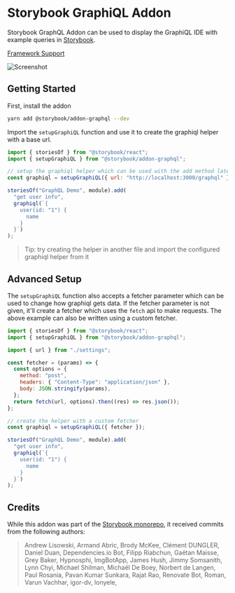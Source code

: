 # Storybook GraphiQL Addon

Storybook GraphQL Addon can be used to display the GraphiQL IDE with example queries in [Storybook](https://storybook.js.org).

[Framework Support](https://github.com/storybookjs/storybook/blob/master/ADDONS_SUPPORT.md)

![Screenshot](https://raw.githubusercontent.com/storybookjs/storybook/HEAD/addons/graphql/docs/screenshot.png)

## Getting Started

First, install the addon

```sh
yarn add @storybook/addon-graphql --dev
```

Import the `setupGraphiQL` function and use it to create the graphiql helper with a base url.

```js
import { storiesOf } from "@storybook/react";
import { setupGraphiQL } from "@storybook/addon-graphql";

// setup the graphiql helper which can be used with the add method later
const graphiql = setupGraphiQL({ url: "http://localhost:3000/graphql" });

storiesOf("GraphQL Demo", module).add(
  "get user info",
  graphiql(`{
    user(id: "1") {
      name
    }
  }`)
);
```

> Tip: try creating the helper in another file and import the configured graphiql helper from it

## Advanced Setup

The `setupGraphiQL` function also accepts a fetcher parameter which can be used to change how graphiql gets data. If the fetcher parameter is not given, it'll create a fetcher which uses the `fetch` api to make requests. The above example can also be written using a custom fetcher.

```js
import { storiesOf } from "@storybook/react";
import { setupGraphiQL } from "@storybook/addon-graphql";

import { url } from "./settings";

const fetcher = (params) => {
  const options = {
    method: "post",
    headers: { "Content-Type": "application/json" },
    body: JSON.stringify(params),
  };
  return fetch(url, options).then((res) => res.json());
};

// create the helper with a custom fetcher
const graphiql = setupGraphiQL({ fetcher });

storiesOf("GraphQL Demo", module).add(
  "get user info",
  graphiql(`{
    user(id: "1") {
      name
    }
  }`)
);
```

## Credits

While this addon was part of the [Storybook monorepo](https://github.com/storybookjs/storybook), it received commits from the following authors:

> Andrew Lisowski,
> Armand Abric,
> Brody McKee,
> Clément DUNGLER,
> Daniel Duan,
> Dependencies.io Bot,
> Filipp Riabchun,
> Gaëtan Maisse,
> Grey Baker,
> Hypnosphi,
> ImgBotApp,
> James Hush,
> Jimmy Somsanith,
> Lynn Chyi,
> Michael Shilman,
> Michaël De Boey,
> Norbert de Langen,
> Paul Rosania,
> Pavan Kumar Sunkara,
> Rajat Rao,
> Renovate Bot,
> Roman,
> Varun Vachhar,
> igor-dv,
> lonyele,
